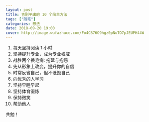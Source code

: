 ```yaml
---
layout: post
title: 告别平庸的 10 个简单方法
tags: ["随笔"]
categories: 想法
date: 2018-09-20 19:00
cover: http://image.wufazhuce.com/Fo4CB76O9hgz0pNuTO7pJEUPH44W
---
```

1. 每天坚持阅读 1 小时
2. 坚持提升专业，成为专业权威
3. 战胜两个换毛病: 拖延与抱怨
4. 先从形象上改变，提升你的自信
5. 时常反省自己，但不诋毁自己
6. 向优秀的人学习
7. 坚持早睡早起
8. 坚持体育锻炼
9. 保持微笑
10. 帮助他人

共勉！
